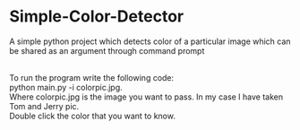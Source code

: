 # Simple-Color-Detector
A simple python project which detects color of a particular image which can be shared as an argument through command prompt

</br>To run the program write the following code: 
</br> python main.py -i colorpic.jpg.
</br> Where colorpic.jpg is the image you want to pass. In my case I have taken Tom and Jerry pic.
</br> Double click the color that you want to know.

